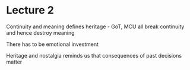 # Lecture 2

Continuity and meaning defines heritage - GoT, MCU all break continuity and hence destroy meaning

There has to be emotional investment

Heritage and nostalgia reminds us that consequences of past decisions matter